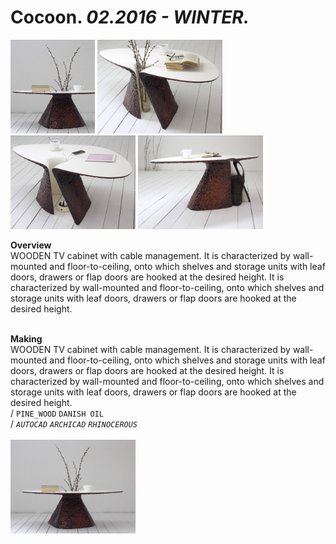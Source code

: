 
# Cocoon. _02.2016 - WINTER._  
<a href="projects/Cocoon/000.jpg"><img src="/projects/Cocoon/000.jpg" height="150"></a> <a href="projects/Cocoon/001.jpg"><img src="/projects/Cocoon/001.jpg" height="150"></a> <a href="projects/Cocoon/002.jpg"><img src="/projects/Cocoon/002.jpg" height="150"></a> <a href="projects/Cocoon/003.jpg"><img src="/projects/Cocoon/003.jpg" height="150"></a>   

**Overview**  
WOODEN TV cabinet with cable management. It is characterized by wall-mounted and floor-to-ceiling, onto which shelves and storage units with leaf doors, drawers or flap doors are hooked at the desired height. It is characterized by wall-mounted and floor-to-ceiling, onto which shelves and storage units with leaf doors, drawers or flap doors are hooked at the desired height.  
<br>
  

**Making**  
WOODEN TV cabinet with cable management. It is characterized by wall-mounted and floor-to-ceiling, onto which shelves and storage units with leaf doors, drawers or flap doors are hooked at the desired height. It is characterized by wall-mounted and floor-to-ceiling, onto which shelves and storage units with leaf doors, drawers or flap doors are hooked at the desired height.  
/
`PINE_WOOD` `DANISH OIL`   
/
_`AUTOCAD`_ _`ARCHICAD`_ _`RHINOCEROUS`_   
<br>
<a href="projects/Cocoon/Overview/009.jpg"><img src="/projects/Cocoon/Overview/009.jpg" height="150"></a> 
